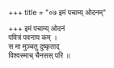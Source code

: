 +++
title = "०७ इमं पचाम्य् ओदनम्"

+++
इमं पचाम्य् ओदनं  
पवित्रं पवनाय कम् ।  
स मा मुञ्चतु दुष्कृताद्  
विश्वस्माच् चैनसस् परि ॥